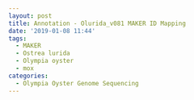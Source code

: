 ```yaml
---
layout: post
title: Annotation - Olurida_v081 MAKER ID Mapping
date: '2019-01-08 11:44'
tags:
  - MAKER
  - Ostrea lurida
  - Olympia oyster
  - mox
categories:
  - Olympia Oyster Genome Sequencing
---
```

